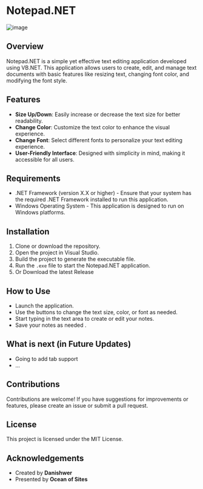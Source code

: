 # Notepad.NET


![image](https://github.com/user-attachments/assets/643a9594-3cec-4112-80ce-eb6bbeba9a2c)


## Overview

Notepad.NET is a simple yet effective text editing application developed using VB.NET. This application allows users to create, edit, and manage text documents with basic features like resizing text, changing font color, and modifying the font style.

## Features

- **Size Up/Down**: Easily increase or decrease the text size for better readability.
- **Change Color**: Customize the text color to enhance the visual experience.
- **Change Font**: Select different fonts to personalize your text editing experience.
- **User-Friendly Interface**: Designed with simplicity in mind, making it accessible for all users.

## Requirements

- .NET Framework (version X.X or higher) - Ensure that your system has the required .NET Framework installed to run this application.
- Windows Operating System - This application is designed to run on Windows platforms.

## Installation

1. Clone or download the repository.
2. Open the project in Visual Studio.
3. Build the project to generate the executable file.
4. Run the `.exe` file to start the Notepad.NET application.
5. Or Download the latest Release 

## How to Use

- Launch the application.
- Use the buttons to change the text size, color, or font as needed.
- Start typing in the text area to create or edit your notes.
- Save your notes as needed .

## What is next (in Future Updates)
- Going to add tab support
- ...
  

## Contributions

Contributions are welcome! If you have suggestions for improvements or features, please create an issue or submit a pull request.

## License

This project is licensed under the MIT License.

## Acknowledgements

- Created by **Danishwer**
- Presented by **Ocean of Sites**
